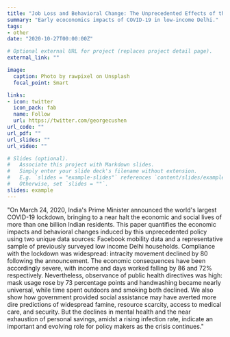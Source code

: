 ```yaml
---
title: "Job Loss and Behavioral Change: The Unprecedented Effects of the India Lockdown in Delhi"
summary: "Early ecoconomics impacts of COVID-19 in low-income Delhi."
tags: 
- other
date: "2020-10-27T00:00:00Z"

# Optional external URL for project (replaces project detail page).
external_link: ""

image:
  caption: Photo by rawpixel on Unsplash
  focal_point: Smart

links:
- icon: twitter
  icon_pack: fab
  name: Follow
  url: https://twitter.com/georgecushen
url_code: ""
url_pdf: ""
url_slides: ""
url_video: ""

# Slides (optional).
#   Associate this project with Markdown slides.
#   Simply enter your slide deck's filename without extension.
#   E.g. `slides = "example-slides"` references `content/slides/example-slides.md`.
#   Otherwise, set `slides = ""`.
slides: example
---
```


"On March 24, 2020, India's Prime Minister announced the world's largest COVID-19 lockdown, bringing to a near halt the economic and social lives of more than one billion Indian residents. This paper quantifies the economic impacts and behavioral changes induced by this unprecedented policy using two unique data sources: Facebook mobility data and a representative sample of previously surveyed low income Delhi households. Compliance with the lockdown was widespread: intracity movement declined by 80 following the announcement. The economic consequences have been accordingly severe, with income and days worked falling by 86 and 72% respectively. Nevertheless, observance of public health directives was high: mask usage rose by 73 percentage points and handwashing became nearly universal, while time spent outdoors and smoking both declined. We also show how government provided social assistance may have averted more dire predictions of widespread famine, resource scarcity, access to medical care, and security. But the declines in mental health and the near exhaustion of personal savings, amidst a rising infection rate, indicate an important and evolving role for policy makers as the crisis continues."
